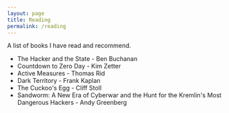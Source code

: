 ```yaml
---
layout: page
title: Reading
permalink: /reading
---
```


A list of books I have read and recommend.

- The Hacker and the State - Ben Buchanan
- Countdown to Zero Day - Kim Zetter
- Active Measures - Thomas Rid
- Dark Territory - Frank Kaplan
- The Cuckoo's Egg - Cliff Stoll
- Sandworm: A New Era of Cyberwar and the Hunt for the Kremlin's Most Dangerous Hackers - Andy Greenberg
